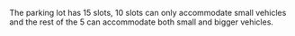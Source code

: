 The parking lot has 15 slots, 10 slots can only accommodate small vehicles and the rest of the 5 can accommodate both small and bigger vehicles.
